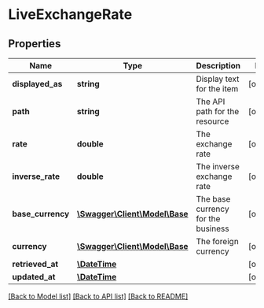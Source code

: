 # LiveExchangeRate

## Properties
Name | Type | Description | Notes
------------ | ------------- | ------------- | -------------
**displayed_as** | **string** | Display text for the item | [optional] 
**path** | **string** | The API path for the resource | [optional] 
**rate** | **double** | The exchange rate | [optional] 
**inverse_rate** | **double** | The inverse exchange rate | [optional] 
**base_currency** | [**\Swagger\Client\Model\Base**](Base.md) | The base currency for the business | [optional] 
**currency** | [**\Swagger\Client\Model\Base**](Base.md) | The foreign currency | [optional] 
**retrieved_at** | [**\DateTime**](\DateTime.md) |  | [optional] 
**updated_at** | [**\DateTime**](\DateTime.md) |  | [optional] 

[[Back to Model list]](../README.md#documentation-for-models) [[Back to API list]](../README.md#documentation-for-api-endpoints) [[Back to README]](../README.md)


